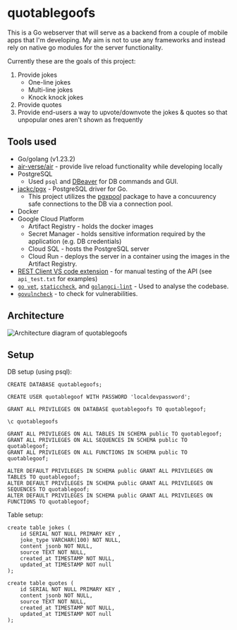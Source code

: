 # quotablegoofs

This is a Go webserver that will serve as a backend from a couple of mobile apps that I'm developing. My aim is not to use any frameworks and instead rely on native go modules for the server functionality. 

Currently these are the goals of this project:
1. Provide jokes
    - One-line jokes
    - Multi-line jokes
    - Knock knock jokes
2. Provide quotes
3. Provide end-users a way to upvote/downvote the jokes & quotes so that unpopular ones aren't shown as frequently

## Tools used
- Go/golang (v1.23.2)
- [air-verse/air](https://github.com/air-verse/air) - provide live reload functionality while developing locally
- PostgreSQL
	- Used `psql` and [DBeaver](https://dbeaver.com/) for DB commands and GUI.
- [jackc/pgx](https://github.com/jackc/pgx) - PostgreSQL driver for Go. 
	- This project utilizes the [pgxpool](https://pkg.go.dev/github.com/jackc/pgx/v5@v5.7.1/pgxpool) package to have a concuurency safe connections to the DB via a connection pool.
- Docker 
- Google Cloud Platform
	- Artifact Registry - holds the docker images
	- Secret Manager - holds sensitive information required by the application (e.g. DB credentials)
	- Cloud SQL - hosts the PostgreSQL server
	- Cloud Run - deploys the server in a container using the images in the Artifact Registry.
- [REST Client VS code extension](https://marketplace.visualstudio.com/items?itemName=humao.rest-client) - for manual testing of the API (see `api_test.txt` for examples)
- [`go vet`](https://golang.google.cn/cmd/vet/), [`staticcheck`](https://staticcheck.dev/), and [`golangci-lint`](https://golangci-lint.run/) - Used to analyse the codebase. 
- [`govulncheck`](https://pkg.go.dev/golang.org/x/vuln/cmd/govulncheck) - to check for vulnerabilities.

## Architecture

![Architecture diagram of quotablegoofs](https://docs.google.com/drawings/d/e/2PACX-1vStlM5h46sGZBBEFQk08ugp1uL74L3WAXiVg6iF6OcFhctIKk2EYvU0N2w9YIbT11jQQFsgd6GQyoTW/pub?w=1288&h=688)

## Setup

DB setup (using psql):

```postgresql
CREATE DATABASE quotablegoofs;

CREATE USER quotablegoof WITH PASSWORD 'localdevpassword';

GRANT ALL PRIVILEGES ON DATABASE quotablegoofs TO quotablegoof;

\c quotablegoofs

GRANT ALL PRIVILEGES ON ALL TABLES IN SCHEMA public TO quotablegoof;
GRANT ALL PRIVILEGES ON ALL SEQUENCES IN SCHEMA public TO quotablegoof;
GRANT ALL PRIVILEGES ON ALL FUNCTIONS IN SCHEMA public TO quotablegoof;

ALTER DEFAULT PRIVILEGES IN SCHEMA public GRANT ALL PRIVILEGES ON TABLES TO quotablegoof;
ALTER DEFAULT PRIVILEGES IN SCHEMA public GRANT ALL PRIVILEGES ON SEQUENCES TO quotablegoof;
ALTER DEFAULT PRIVILEGES IN SCHEMA public GRANT ALL PRIVILEGES ON FUNCTIONS TO quotablegoof;
```

Table setup:
```postgresql
create table jokes (
	id SERIAL NOT NULL PRIMARY KEY ,
	joke_type VARCHAR(100) NOT NULL,
	content jsonb NOT NULL,
	source TEXT NOT NULL,
	created_at TIMESTAMP NOT NULL,
	updated_at TIMESTAMP NOT null
);

create table quotes (
	id SERIAL NOT NULL PRIMARY KEY ,
	content jsonb NOT NULL,
	source TEXT NOT NULL,
	created_at TIMESTAMP NOT NULL,
	updated_at TIMESTAMP NOT null
);
```